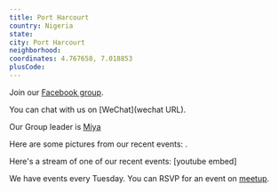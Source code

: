 ```yaml
---
title: Port Harcourt
country: Nigeria
state: 
city: Port Harcourt
neighborhood: 
coordinates: 4.767658, 7.018853
plusCode:
---
```

Join our [Facebook group](https://www.facebook.com/groups/free.code.camp.port.harcourt).

You can chat with us on [WeChat](wechat URL).

Our Group leader is [Miya](freecodecamp.org/miya)

Here are some pictures from our recent events:
![]().

Here's a stream of one of our recent events:
[youtube embed]

We have events every Tuesday. You can RSVP for an event on [meetup](meetupurl).
